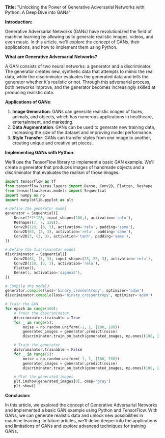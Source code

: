 **Title:** "Unlocking the Power of Generative Adversarial Networks with Python: A Deep Dive into GANs"

**Introduction:**

Generative Adversarial Networks (GANs) have revolutionized the field of machine learning by allowing us to generate realistic images, videos, and even music. In this article, we'll explore the concept of GANs, their applications, and how to implement them using Python.

**What are Generative Adversarial Networks?**

A GAN consists of two neural networks: a generator and a discriminator. The generator creates new, synthetic data that attempts to mimic the real data, while the discriminator evaluates the generated data and tells the generator whether it's realistic or not. Through this adversarial process, both networks improve, and the generator becomes increasingly skilled at producing realistic data.

**Applications of GANs:**

1. **Image Generation**: GANs can generate realistic images of faces, animals, and objects, which has numerous applications in healthcare, entertainment, and marketing.
2. **Data Augmentation**: GANs can be used to generate new training data, increasing the size of the dataset and improving model performance.
3. **Style Transfer**: GANs can transfer styles from one image to another, creating unique and creative art pieces.

**Implementing GANs with Python:**

We'll use the TensorFlow library to implement a basic GAN example. We'll create a generator that produces images of handmade objects and a discriminator that evaluates the realism of those images.

```python
import tensorflow as tf
from tensorflow.keras.layers import Dense, Conv2D, Flatten, Reshape
from tensorflow.keras.models import Sequential
import numpy as np
import matplotlib.pyplot as plt

# Define the generator model
generator = Sequential([
    Dense(7*7*128, input_shape=(100,), activation='relu'),
    Reshape((7, 7, 128)),
    Conv2D(128, (3, 3), activation='relu', padding='same'),
    Conv2D(64, (3, 3), activation='relu', padding='same'),
    Conv2D(3, (3, 3), activation='tanh', padding='same'),
])

# Define the discriminator model
discriminator = Sequential([
    Conv2D(64, (3, 3), input_shape=[28, 28, 3], activation='relu'),
    Conv2D(128, (3, 3), activation='relu'),
    Flatten(),
    Dense(1, activation='sigmoid'),
])

# Compile the models
generator.compile(loss='binary_crossentropy', optimizer='adam')
discriminator.compile(loss='binary_crossentropy', optimizer='adam')

# Train the GAN
for epoch in range(100):
    # Train the discriminator
    discriminator.trainable = True
    for _ in range(5):
        noise = np.random.uniform(-1, 1, (100, 100))
        generated_images = generator.predict(noise)
        discriminator.train_on_batch(generated_images, np.ones((100, 1)))

    # Train the generator
    discriminator.trainable = False
    for _ in range(5):
        noise = np.random.uniform(-1, 1, (100, 100))
        generated_images = generator.predict(noise)
        discriminator.train_on_batch(generated_images, np.ones((100, 1)))

    # Plot the generated images
    plt.imshow(generated_images[0], cmap='gray')
    plt.show()
```

**Conclusion:**

In this article, we explored the concept of Generative Adversarial Networks and implemented a basic GAN example using Python and TensorFlow. With GANs, we can generate realistic data and unlock new possibilities in machine learning. In future articles, we'll delve deeper into the applications and limitations of GANs and explore advanced techniques for training GANs.